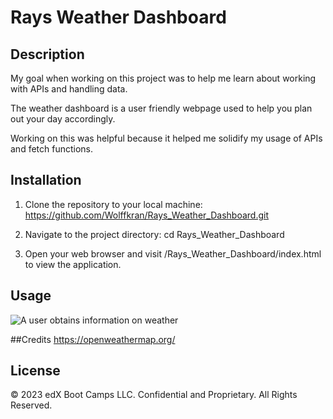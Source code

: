 # Rays Weather Dashboard

## Description

My goal when working on this project was to help me learn about working with APIs and handling data.

The weather dashboard is a user friendly webpage used to help you plan out your day accordingly. 

Working on this was helpful because it helped me solidify my usage of APIs and fetch functions.

## Installation

1. Clone the repository to your local machine: https://github.com/Wolffkran/Rays_Weather_Dashboard.git

2. Navigate to the project directory: cd Rays_Weather_Dashboard

3. Open your web browser and visit /Rays_Weather_Dashboard/index.html to view the application.


## Usage

![A user obtains information on weather](.Assets/Images/image.png)

##Credits
https://openweathermap.org/

## License

© 2023 edX Boot Camps LLC. Confidential and Proprietary. All Rights Reserved.
